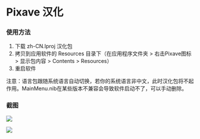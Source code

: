 # Pixave 汉化

### 使用方法

1. 下载 zh-CN.lproj 汉化包
2. 拷贝到应用软件的 Resources 目录下（在应用程序文件夹 > 右击Pixave图标 > 显示包内容 > Contents > Resources）
3. 重启软件

注意：语言包跟随系统语言自动切换，若你的系统语言非中文，此时汉化包将不起作用。MainMenu.nib在某些版本不兼容会导致软件启动不了，可以手动删除。


### 截图

![](https://ww1.sinaimg.cn/large/006tKfTcgy1fdhrjqxh0bj30p00haq7z.jpg)

![](https://ww4.sinaimg.cn/large/006tKfTcgy1fdhrjrh8baj30p00hawga.jpg)
